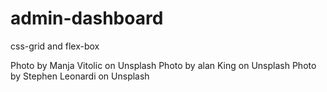 # admin-dashboard
css-grid and flex-box

Photo by Manja Vitolic on Unsplash
Photo by alan King on Unsplash
Photo by Stephen Leonardi on Unsplash
